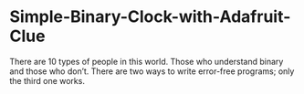 # Simple-Binary-Clock-with-Adafruit-Clue
There are 10 types of people in this world. Those who understand binary and those who don’t.
There are two ways to write error-free programs; only the third one works.
